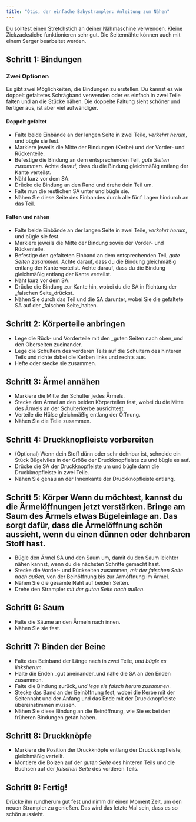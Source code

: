```yaml
---
title: "Otis, der einfache Babystrampler: Anleitung zum Nähen"
---
```


<Note>

Du solltest einen Stretchstich an deiner Nähmaschine verwenden. Kleine Zickzackstiche funktionieren sehr gut. Die Seitennähte können auch mit einem Serger bearbeitet werden.

</Note>

## Schritt 1: Bindungen

### Zwei Optionen

Es gibt zwei Möglichkeiten, die Bindungen zu erstellen. Du kannst es wie doppelt gefaltetes Schrägband verwenden oder es einfach in zwei Teile falten und an die Stücke nähen. Die doppelte Faltung sieht schöner und fertiger aus, ist aber viel aufwändiger.

#### Doppelt gefaltet

  - Falte beide Einbände an der langen Seite in zwei Teile, _verkehrt herum_, und bügle sie fest.
  - Markiere jeweils die Mitte der Bindungen (Kerbe) und der Vorder- und Rückenteile.
  - Befestige die Bindung an dem entsprechenden Teil, _gute Seiten zusammen_. Achte darauf, dass du die Bindung gleichmäßig entlang der Kante verteilst.
  - Näht kurz vor dem SA.
  - Drücke die Bindung an den Rand und drehe dein Teil um.
  - Falte nun die restlichen SA unter und bügle sie.
  - Nähen Sie diese Seite des Einbandes durch alle fünf Lagen hindurch an das Teil.

#### Falten und nähen

  - Falte beide Einbände an der langen Seite in zwei Teile, _verkehrt herum_, und bügle sie fest.
  - Markiere jeweils die Mitte der Bindung sowie der Vorder- und Rückenteile.
  - Befestige den gefalteten Einband an dem entsprechenden Teil, _gute Seiten zusammen_. Achte darauf, dass du die Bindung gleichmäßig entlang der Kante verteilst. Achte darauf, dass du die Bindung gleichmäßig entlang der Kante verteilst.
  - Näht kurz vor dem SA.
  - Drücke die Bindung zur Kante hin, wobei du die SA in Richtung der _falschen Seite_drückst.
  - Nähen Sie durch das Teil und die SA darunter, wobei Sie die gefaltete SA auf der _falschen Seite_halten.

## Schritt 2: Körperteile anbringen

  - Lege die Rück- und Vorderteile mit den _guten Seiten nach oben_und den Oberseiten zueinander.
  - Lege die Schultern des vorderen Teils auf die Schultern des hinteren Teils und richte dabei die Kerben links und rechts aus.
  - Hefte oder stecke sie zusammen.

## Schritt 3: Ärmel annähen

  - Markiere die Mitte der Schulter jedes Ärmels.
  - Stecke den Ärmel an den beiden Körperteilen fest, wobei du die Mitte des Ärmels an der Schulterkerbe ausrichtest.
  - Verteile die Hülse gleichmäßig entlang der Öffnung.
  - Nähen Sie die Teile zusammen.

## Schritt 4: Druckknopfleiste vorbereiten

  - (Optional) Wenn dein Stoff dünn oder sehr dehnbar ist, schneide ein Stück Bügelvlies in der Größe der Druckknopfleiste zu und bügle es auf.
  - Drücke die SA der Druckknopfleiste um und bügle dann die Druckknopfleiste in zwei Teile.
  - Nähen Sie genau an der Innenkante der Druckknopfleiste entlang.

## Schritt 5: Körper<Note> Wenn du möchtest, kannst du die Ärmelöffnungen jetzt verstärken. Bringe am Saum des Ärmels etwas Bügeleinlage an. Das sorgt dafür, dass die Ärmelöffnung schön aussieht, wenn du einen dünnen oder dehnbaren Stoff hast. </Note>

  - Bügle den Ärmel SA und den Saum um, damit du den Saum leichter nähen kannst, wenn du die nächsten Schritte gemacht hast.
  - Stecke die Vorder- und Rückseiten zusammen, _mit der falschen Seite nach außen_, von der Beinöffnung bis zur Armöffnung im Ärmel.
  - Nähen Sie die gesamte Naht auf beiden Seiten.
  - Drehe den Strampler _mit der guten Seite nach außen_.

## Schritt 6: Saum

  - Falte die Säume an den Ärmeln nach innen.
  - Nähen Sie sie fest.

## Schritt 7: Binden der Beine

  - Falte das Beinband der Länge nach in zwei Teile, _und bügle es linksherum_.
  - Halte die Enden _gut aneinander_und nähe die SA an den Enden zusammen.
  - Falte die Bindung zurück, _und lege sie falsch herum zusammen_.
  - Stecke das Band an der Beinöffnung fest, wobei die Kerbe mit der Seitennaht und der Anfang und das Ende mit der Druckknopfleiste übereinstimmen müssen.
  - Nähen Sie diese Bindung an die Beinöffnung, wie Sie es bei den früheren Bindungen getan haben.

## Schritt 8: Druckknöpfe

  - Markiere die Position der Druckknöpfe entlang der Druckknopfleiste, gleichmäßig verteilt.
  - Montiere die Bolzen auf der _guten Seite_ des hinteren Teils und die Buchsen auf der _falschen Seite_ des vorderen Teils.

## Schritt 9: Fertig!

Drücke ihn rundherum gut fest und nimm dir einen Moment Zeit, um den neuen Strampler zu genießen. Das wird das letzte Mal sein, dass es so schön aussieht.
